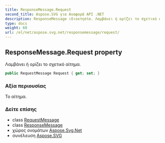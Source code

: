 ```yaml
---
title: ResponseMessage.Request
second_title: Aspose.SVG για Αναφορά API .NET
description: ResponseMessage ιδιοκτησία. Λαμβάνει ή ορίζει το σχετικό αίτημα.
type: docs
weight: 60
url: /el/net/aspose.svg.net/responsemessage/request/
---
```

## ResponseMessage.Request property

Λαμβάνει ή ορίζει το σχετικό αίτημα.

```csharp
public RequestMessage Request { get; set; }
```

### Αξία περιουσίας

Το αίτημα.

### Δείτε επίσης

* class [RequestMessage](../../requestmessage/)
* class [ResponseMessage](../)
* χώρος ονομάτων [Aspose.Svg.Net](../../responsemessage/)
* συνέλευση [Aspose.SVG](../../../)


